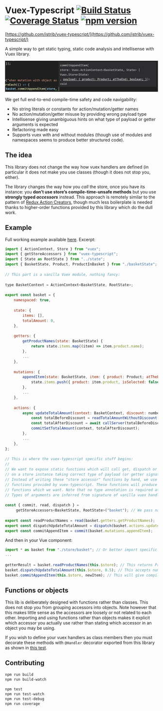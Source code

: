 # Vuex-Typescript [![Build Status](https://travis-ci.org/istrib/vuex-typescript.svg?branch=master)](https://travis-ci.org/istrib/vuex-typescript) [![Coverage Status](https://coveralls.io/repos/github/istrib/vuex-typescript/badge.svg?branch=master)](https://coveralls.io/github/istrib/vuex-typescript?branch=master) [![npm version](https://badge.fury.io/js/vuex-typescript.svg)](https://badge.fury.io/js/vuex-typescript)

[https://github.com/istrib/vuex-typescript/](https://github.com/istrib/vuex-typescript/)

A simple way to get static typing, static code analysis and intellisense with Vuex library.


![](doc/Intellisense.png)

We get full end-to-end compile-time safety and code navigability:
* No string literals or constants for action/mutation/getter names
* No action/mutation/getter misuse by providing wrong payload type
* Intellisense giving unambiguous hints on what type of payload or getter arguments is expected
* Refactoring made easy
* Supports vuex with and without modules (though use of modules and namespaces seems to produce better structured code).

## The idea

This library does not change the way how vuex handlers are defined (in particular it does not make you 
use classes (though it does not stop you, either).

The library changes the way how you *call* the store, once you have its instance: you **don’t use store’s 
compile-time-unsafe methods** but you use **strongly typed *accessors*** instead. This approach is remotely similar to the pattern of 
[Redux Action Creators](http://redux.js.org/docs/basics/Actions.html#action-creators), though much less boilerplate is needed thanks 
to higher-order functions provided by this library which do the dull work.

## Example 

Full working example available [here](https://github.com/istrib/vuex-typescript/tree/master/src/tests/withModules/store/basket/basket.ts). Excerpt:

```js
import { ActionContext, Store } from "vuex";
import { getStoreAccessors } from "vuex-typescript";
import { State as RootState } from "../state";
import { BasketState, Product, ProductInBasket } from "./basketState";

// This part is a vanilla Vuex module, nothing fancy:

type BasketContext = ActionContext<BasketState, RootState>;

export const basket = {
    namespaced: true,

    state: {
        items: [],
        totalAmount: 0,
    },

    getters: {
        getProductNames(state: BasketState) {
            return state.items.map((item) => item.product.name);
        },
		...
    },

    mutations: {
        appendItem(state: BasketState, item: { product: Product; atTheEnd: boolean }) {
            state.items.push({ product: item.product, isSelected: false });
        },
		...
    },

    actions: {
        async updateTotalAmount(context: BasketContext, discount: number): Promise<void> {
            const totalBeforeDiscount = readTotalAmountWithoutDiscount(context);
            const totalAfterDiscount = await callServer(totalBeforeDiscount, discount);
            commitSetTotalAmount(context, totalAfterDiscount);
        },
		...
    },
};

// This is where the vuex-typescript specific stuff begins:
//
// We want to expose static functions which will call get, dispatch or commit method
// on a store instance taking correct type of payload (or getter signature).
// Instead of writing these "store accessor" functions by hand, we use set of higher-order
// functions provided by vuex-typescript. These functions will produce statically typed
// functions which we want. Note that no type annotation is required at this point.
// Types of arguments are inferred from signature of vanilla vuex handlers defined above:

const { commit, read, dispatch } =
     getStoreAccessors<BasketState, RootState>("basket"); // We pass namespace here, if we make the module namespaced: true.

export const readProductNames = read(basket.getters.getProductNames);
export const dispatchUpdateTotalAmount = dispatch(basket.actions.updateTotalAmount);
export const commitAppendItem = commit(basket.mutations.appendItem);

```

And then in your Vue component:

```js
import * as basket from "./store/basket"; // Or better import specific accessor to be explicit about what you use
...

getterResult = basket.readProductNames(this.$store); // This returns Product[] 
basket.dispatchUpdateTotalAmount(this.$store, 0.5); // This accepts number (discount) - you'd normally use an object as arguments. Returns promise.
basket.commitAppendItem(this.$store, newItem); // This will give compilation error if you don't pass { product: Product; atTheEnd: boolean } in
```

## Functions or objects

This lib is deliberately designed with functions rather than classes. This does not stop you from grouping accessors into objects. 
Note however that this makes little sense as the accessors are loosely or not related to each other. 
Importing and using functions rather than objects makes it explicit which accessor you actually use rather than 
stating which accessor in an object you may be using.

If you wish to define your vuex handlers as class members then you must decorate these methods with `@Handler`
decorator exported from this library as shown in [this test](https://github.com/istrib/vuex-typescript/tree/master/src/tests/withModules/store/system/system.ts).

## Contributing

```
npm run build
npm run build-watch

npm test
npm run test-watch
npm run test-debug
npm run coverage
```
